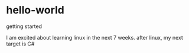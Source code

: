 # hello-world
getting started


I am excited about learning linux in the next 7 weeks. after linux, my next target is C#
